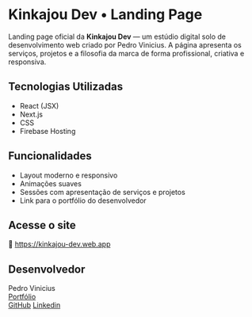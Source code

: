 # Kinkajou Dev • Landing Page

Landing page oficial da **Kinkajou Dev** — um estúdio digital solo de desenvolvimento web criado por Pedro Vinicius. A página apresenta os serviços, projetos e a filosofia da marca de forma profissional, criativa e responsiva.

## Tecnologias Utilizadas

- React (JSX)
- Next.js
- CSS
- Firebase Hosting

## Funcionalidades

- Layout moderno e responsivo
- Animações suaves
- Sessões com apresentação de serviços e projetos
- Link para o portfólio do desenvolvedor

## Acesse o site

🔗 https://kinkajou-dev.web.app

## Desenvolvedor

Pedro Vinicius  
[Portfólio](https://pedroviniciussd.github.io/portfolio-pv)  
[GitHub](https://github.com/PedroViniciussd)
[Linkedin](https://www.linkedin.com/in/pedevro/)
